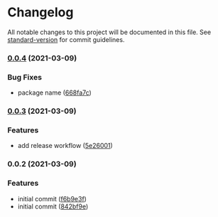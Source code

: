 # Changelog

All notable changes to this project will be documented in this file. See [standard-version](https://github.com/conventional-changelog/standard-version) for commit guidelines.

### [0.0.4](https://github.com/rogerchi/cdk-s3-bucketreplication/compare/v0.0.3...v0.0.4) (2021-03-09)


### Bug Fixes

* package name ([668fa7c](https://github.com/rogerchi/cdk-s3-bucketreplication/commit/668fa7cb4fed903ef55832f5adbdd34a6fca5ad3))

### [0.0.3](https://github.com/rogerchi/cdk-s3-bucketreplication/compare/v0.0.2...v0.0.3) (2021-03-09)


### Features

* add release workflow ([5e26001](https://github.com/rogerchi/cdk-s3-bucketreplication/commit/5e26001cb1af907c19f8c7cd9427628ca8607c4d))

### 0.0.2 (2021-03-09)


### Features

* initial commit ([f6b9e3f](https://github.com/rogerchi/cdk-s3-bucketreplication/commit/f6b9e3fcea48e589ead9034fd2e8cbff5a425764))
* initial commit ([842bf9e](https://github.com/rogerchi/cdk-s3-bucketreplication/commit/842bf9e71597d10dcf8c7766437be8e0c0e362f5))
